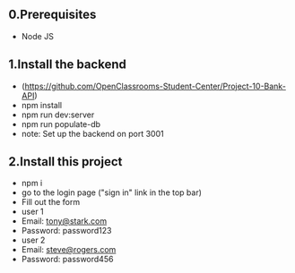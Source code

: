 ## 0.Prerequisites
- Node JS
## 1.Install the backend
- (https://github.com/OpenClassrooms-Student-Center/Project-10-Bank-API) 
 - npm install
 - npm run dev:server
 - npm run populate-db
- note: Set up the backend on port 3001
## 2.Install this project
- npm i
- go to the login page ("sign in" link in the top bar)
- Fill out the form
 - user 1
  - Email: tony@stark.com
  - Password: password123
 - user 2
  - Email: steve@rogers.com
  - Password: password456

